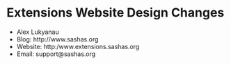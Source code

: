 Extensions Website Design Changes
==========

<ul>
<li>Alex Lukyanau</li>
<li>Blog: http://www.sashas.org</li>
<li>Website: http:/www.extensions.sashas.org</li>
<li>Email: support@sashas.org</li>
</ul>

